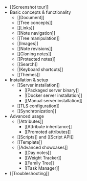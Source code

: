 * [[Screenshot tour]]
* Basic concepts & functionality
  * [[Document]]
  * [[Tree concepts]]
  * [[Links]]
  * [[Note navigation]]
  * [[Tree manipulation]]
  * [[Images]]
  * [[Note revisions]]
  * [[Cloning notes]]
  * [[Protected notes]]
  * [[Search]]
  * [[Keyboard shortcuts]]
  * [[Themes]]
* Installation & setup
  * [[Server installation]]
    * [[Packaged server binary]]
    * [[Docker server installation]]
    * [[Manual server installation]]
  * [[TLS configuration]]
  * [[Synchronization]]
* Advanced usage
  * [[Attributes]]
    * [[Attribute inheritance]]
    * [[Promoted attributes]]
  * [[Scripts]] and [[Script API]]
  * [[Template]]
  * [[Advanced showcases]]
    * [[Day notes]]
    * [[Weight Tracker]]
    * [[Family Tree]]
    * [[Task Manager]]
* [[Troubleshooting]]